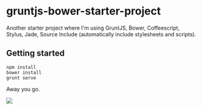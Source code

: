 # gruntjs-bower-starter-project

Another starter project where I'm using GruntJS, Bower, Coffeescript, Stylus, Jade, Source Include (automatically include stylesheets and scripts).

## Getting started

```
npm install
bower install
grunt serve
```

Away you go.

<img src="https://media.giphy.com/media/vWDrezW0rMjmM/giphy.gif" />
